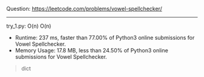 Question: https://leetcode.com/problems/vowel-spellchecker/

---

try_1.py: O(n) O(n)

* Runtime: 237 ms, faster than 77.00% of Python3 online submissions for Vowel Spellchecker.
* Memory Usage: 17.8 MB, less than 24.50% of Python3 online submissions for Vowel Spellchecker.

> dict
